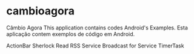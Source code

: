 cambioagora
===========

Câmbio Agora
This application contains codes Android's Examples.
Esta aplicação contem exemplos de código em Android.

ActionBar Sherlock
Read RSS
Service
Broadcast for Service
TimerTask
